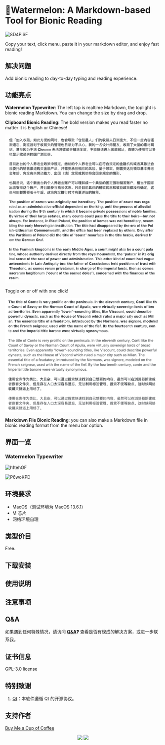 # 🍉Watermelon: A Markdown-based Tool for Bionic Reading

![8D4PiSF](https://i.imgur.com/8D4PiSF.png)

Copy your text, click menu, paste it in your markdown editor, and enjoy fast reading!

## 解决问题

Add bionic reading to day-to-day typing and reading experience.

## 功能亮点

**Watermelon Typewriter**: The left top is realtime Markdown, the toplight is bionic reading Markdown. You can change the size by drag and drop.

**Clipboard Bionic Reading**: The bold version makes you read faster no matter it is English or Chinese!

![main1](https://github.com/Ryan-the-hito/Watermelon/raw/main/img/main1.png)

Toggle on or off with one click!

![main2](https://github.com/Ryan-the-hito/Watermelon/raw/main/img/main2.png)

**Markdown File Bionic Reading**: you can also make a Markdown file in bionic reading format from the menu bar option.

## 界面一览

### Watermelon Typewriter

![h1tehOF](https://i.imgur.com/h1tehOF.png)

![P6woKPD](https://i.imgur.com/P6woKPD.jpg)

## 环境要求

- MacOS（测试环境为 MacOS 13.6.1）
- M 芯片
- 网络环境自理

## 类型价目

Free.

## 下载安装

## 使用说明

## 注意事项

## Q&A

如果遇到任何特殊情况，请访问 **[Q&A](https://github.com/Ryan-the-hito/Q-A)❓** 查看是否有现成的解决方案，或进一步联系我。

## 证书信息

GPL-3.0 license

## 特别致谢

1. [Qt](https://github.com/qt)：本软件遵循 Qt 的开源协议。

## 支持作者

[Buy Me a Cup of Coffee](https://www.buymeacoffee.com/ryanthehito)

<p align="center">
  <img src="https://i.imgur.com/OHHJD4y.png" width=240 />
  <img src="https://i.imgur.com/6XiKMAK.png" width=240 />
</p>

